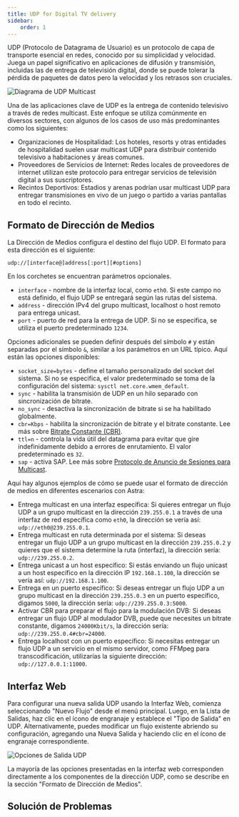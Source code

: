```yaml
---
title: UDP for Digital TV delivery
sidebar:
    order: 1
---
```


UDP (Protocolo de Datagrama de Usuario) es un protocolo de capa de transporte esencial en redes, conocido por su simplicidad y velocidad. Juega un papel significativo en aplicaciones de difusión y transmisión, incluidas las de entrega de televisión digital, donde se puede tolerar la pérdida de paquetes de datos pero la velocidad y los retrasos son cruciales.

![Diagrama de UDP Multicast](https://cdn.cesbo.com/help/astra/delivery/udp.svg)

Una de las aplicaciones clave de UDP es la entrega de contenido televisivo a través de redes multicast. Este enfoque se utiliza comúnmente en diversos sectores, con algunos de los casos de uso más predominantes como los siguientes:

- Organizaciones de Hospitalidad: Los hoteles, resorts y otras entidades de hospitalidad suelen usar multicast UDP para distribuir contenido televisivo a habitaciones y áreas comunes.
- Proveedores de Servicios de Internet: Redes locales de proveedores de internet utilizan este protocolo para entregar servicios de televisión digital a sus suscriptores.
- Recintos Deportivos: Estadios y arenas podrían usar multicast UDP para entregar transmisiones en vivo de un juego o partido a varias pantallas en todo el recinto.

## Formato de Dirección de Medios

La Dirección de Medios configura el destino del flujo UDP. El formato para esta dirección es el siguiente:

```
udp://[interface@]address[:port][#options]
```

En los corchetes se encuentran parámetros opcionales.

- `interface` - nombre de la interfaz local, como `eth0`. Si este campo no está definido, el flujo UDP se entregará según las rutas del sistema.
- `address` - dirección IPv4 del grupo multicast, localhost o host remoto para entrega unicast.
- `port` - puerto de red para la entrega de UDP. Si no se especifica, se utiliza el puerto predeterminado `1234`.

Opciones adicionales se pueden definir después del símbolo `#` y están separadas por el símbolo `&`, similar a los parámetros en un URL típico. Aquí están las opciones disponibles:

- `socket_size=bytes` - define el tamaño personalizado del socket del sistema. Si no se especifica, el valor predeterminado se toma de la configuración del sistema: `sysctl net.core.wmem_default`.
- `sync` - habilita la transmisión de UDP en un hilo separado con sincronización de bitrate.
- `no_sync` - desactiva la sincronización de bitrate si se ha habilitado globalmente.
- `cbr=Kbps` - habilita la sincronización de bitrate y el bitrate constante. Lee más sobre [Bitrate Constante (CBR)](/en/astra/delivery-udp/cbr/).
- `ttl=n` - controla la vida útil del datagrama para evitar que gire indefinidamente debido a errores de enrutamiento. El valor predeterminado es `32`.
- `sap` - activa SAP. Lee más sobre [Protocolo de Anuncio de Sesiones para Multicast](/en/astra/delivery-udp/sap/).

Aquí hay algunos ejemplos de cómo se puede usar el formato de dirección de medios en diferentes escenarios con Astra:

- Entrega multicast en una interfaz específica: Si quieres entregar un flujo UDP a un grupo multicast en la dirección `239.255.0.1` a través de una interfaz de red específica como `eth0`, la dirección se vería así: `udp://eth0@239.255.0.1`.
- Entrega multicast en ruta determinada por el sistema: Si deseas entregar un flujo UDP a un grupo multicast en la dirección `239.255.0.2` y quieres que el sistema determine la ruta (interfaz), la dirección sería: `udp://239.255.0.2`.
- Entrega unicast a un host específico: Si estás enviando un flujo unicast a un host específico en la dirección IP `192.168.1.100`, la dirección se vería así: `udp://192.168.1.100`.
- Entrega en un puerto específico: Si deseas entregar un flujo UDP a un grupo multicast en la dirección `239.255.0.3` en un puerto específico, digamos `5000`, la dirección sería: `udp://239.255.0.3:5000`.
- Activar CBR para preparar el flujo para la modulación DVB: Si deseas entregar un flujo UDP al modulador DVB, puede que necesites un bitrate constante, digamos `24000Kbit/s`, la dirección sería: `udp://239.255.0.4#cbr=24000`.
- Entrega localhost con un puerto específico: Si necesitas entregar un flujo UDP a un servicio en el mismo servidor, como FFMpeg para transcodificación, utilizarías la siguiente dirección: `udp://127.0.0.1:11000`.

## Interfaz Web

Para configurar una nueva salida UDP usando la Interfaz Web, comienza seleccionando "Nuevo Flujo" desde el menú principal. Luego, en la Lista de Salidas, haz clic en el ícono de engranaje y establece el "Tipo de Salida" en UDP. Alternativamente, puedes modificar un flujo existente abriendo su configuración, agregando una Nueva Salida y haciendo clic en el ícono de engranaje correspondiente.

![Opciones de Salida UDP](https://cdn.cesbo.com/help/astra/delivery/broadcasting/udp/options.png)

La mayoría de las opciones presentadas en la interfaz web corresponden directamente a los componentes de la dirección UDP, como se describe en la sección "Formato de Dirección de Medios".

## Solución de Problemas